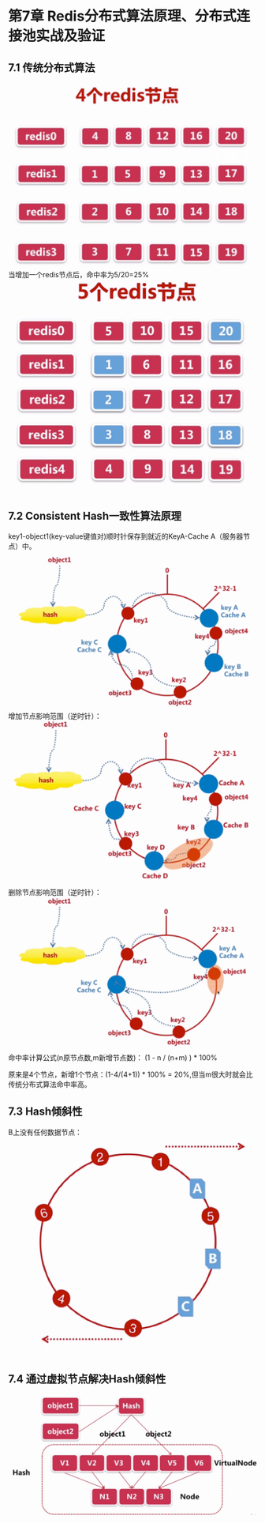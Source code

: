 # 第7章 Redis分布式算法原理、分布式连接池实战及验证

## 7.1 传统分布式算法
![](src/main/resources/images/7.RedisDistribution/redis_node_4.png)
当增加一个redis节点后，命中率为5/20=25%
![](src/main/resources/images/7.RedisDistribution/redis_node_5.png)

## 7.2 Consistent Hash一致性算法原理
key1-object1(key-value键值对)顺时针保存到就近的KeyA-Cache A（服务器节点）中。
![](src/main/resources/images/7.RedisDistribution/consistent_hash.png)
增加节点影响范围（逆时针）：
![](src/main/resources/images/7.RedisDistribution/consistent_hash_add.png)
删除节点影响范围（逆时针）：
![](src/main/resources/images/7.RedisDistribution/consistent_hash_delete.png)
命中率计算公式(n原节点数,m新增节点数)：
(1 - n / (n+m) ) * 100%

原来是4个节点，新增1个节点：(1-4/(4+1)) * 100% = 20%,但当m很大时就会比传统分布式算法命中率高。



## 7.3 Hash倾斜性
B上没有任何数据节点：
![](src/main/resources/images/7.RedisDistribution/hash_unbalnace.png)

## 7.4 通过虚拟节点解决Hash倾斜性
![](src/main/resources/images/7.RedisDistribution/virtual_node.png)